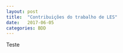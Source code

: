 ```yaml
---
layout: post
title:  "Contribuições do trabalho de LES"
date:   2017-06-05
categories: BDD
---
```


Teste
